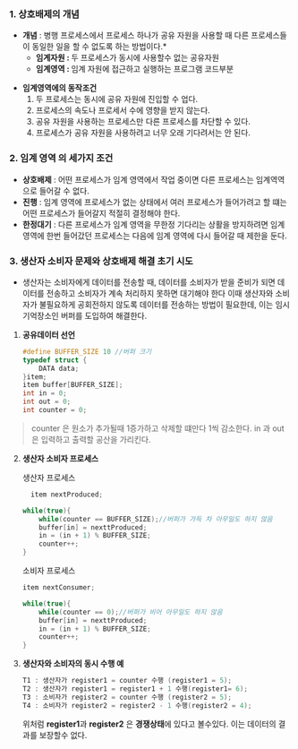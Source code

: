 ### 1. 상호배제의 개념

+ **개념** : 병행 프로세스에서 프로세스 하나가 공유 자원을 사용할 때 다른 프로세스들이 동일한 일을 할 수 없도록 하는 방법이다.*
  - <b>임계자원 : </b>두 프로세스가 동시에 사용할수 없는 공유자원
  - <b>임계영역 : </b>임계 자원에 접근하고 실행하는 프로그램 코드부분
- **임계영역에의 동작조건**
  1. 두 프로세스는 동시에 공유 자원에 진입할 수 업다.
  2. 프로세스의 속도나 프로세서 수에 영향을 받지 않는다.
  3. 공유 자원을 사용하는 프로세스만 다른 프로세스를 차단할 수 있다.
  4. 프로세스가 공유 자원을 사용하려고 너무 오래 기다려서는 안 된다.

### 2. 임계 영역 의 세가지 조건

* **상호배제** : 어떤 프로세스가 임계 영역에서 작업 중이면 다른 프로세스는 임계역역으로 들어갈 수 없다.
* **진행** : 임계 영역에 프로세스가 없는 상태에서 여러 프로세스가 들어가려고 할 떄는 어떤 프로세스가 들어갈지 적절히 결정해야 한다.
* **한정대기** : 다른 프로세스가 임계 영역을 무한정 기다리는 상활을 방지하려면 임계 영역에 한번 들어갔던 프로세스는 다음에 임계 영역에 다시 들어갈 때 제한을 둔다.

### 3. 생산자 소비자 문제와 상호배제 해결 초기 시도

- 생산자는 소비자에게 데이터를 전송할 때, 데이터를 소비자가 받을 준비가 되면 데이터를 전송하고 소비자가 계속 처리하지 못하면 대기해야 한다 이때 생산자와 소비자가 불필요하게 공회전하지 않도록 데이터를 전송하는 방법이 필요한데, 이는 임시 기억장소인 버퍼를 도입하여 해결한다.

1. **공유데이터 선언**

    ```c++
    #define BUFFER_SIZE 10 //버퍼 크기
    typedef struct {
        DATA data;
    }item;
    item buffer[BUFFER_SIZE];
    int in = 0;
    int out = 0;
    int counter = 0;
    ```
> counter 은 원소가 추가될때 1증가하고 삭제할 떄만다 1씩 감소한다.
> in 과 out은 입력하고 출력할 공산을 가리킨다.

2. **생산자 소비자 프로세스**

    생산자 프로세스

    ```c
      item nextProduced;
    
    while(true){
        while(counter == BUFFER_SIZE);//버퍼가 가득 차 아무일도 하지 않음
        buffer[in] = nexttProduced;
        in = (in + 1) % BUFFER_SIZE;
        counter++;
    }
    ```

   소비자 프로세스

    ```c
    item nextConsumer;
    
    while(true){
        while(counter == 0);//버퍼가 비어 아무일도 하지 않음
        buffer[in] = nexttProduced;
        in = (in + 1) % BUFFER_SIZE;
        counter++;
    }
    ```

3. **생산자와 소비자의 동시 수행 예**

   ```c
   T1 : 생산자가 register1 = counter 수행 (register1 = 5);
   T2 : 생산자가 register1 = register1 + 1 수행(register1= 6);
   T3 : 소비자가 register2 = counter 수행 (register2 = 5);
   T4 : 소비자가 register2 = register2 - 1 수행(register2 = 4);
   ```

   위처럼 **register1**과 **register2** 은 **경쟁상태**에 있다고 볼수있다. 이는 데이터의 결과를 보장할수 없다.